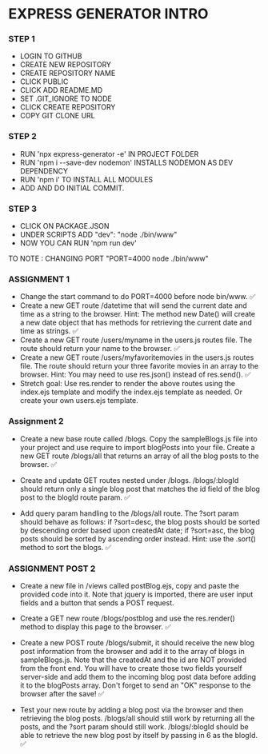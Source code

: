 # EXPRESS GENERATOR INTRO

### STEP 1
* LOGIN TO GITHUB
* CREATE NEW REPOSITORY
* CREATE REPOSITORY NAME
* CLICK PUBLIC
* CLICK ADD README.MD
* SET .GIT_IGNORE TO NODE
* CLICK CREATE REPOSITORY
* COPY GIT CLONE URL

### STEP 2
* RUN 'npx express-generator -e' IN PROJECT FOLDER
* RUN 'npm i --save-dev nodemon' INSTALLS NODEMON AS DEV DEPENDENCY
* RUN 'npm i' TO INSTALL ALL MODULES
* ADD AND DO INITIAL COMMIT.

### STEP 3
* CLICK ON PACKAGE.JSON
* UNDER SCRIPTS ADD "dev": "node ./bin/www"
* NOW YOU CAN RUN 'npm run dev'

TO NOTE : CHANGING PORT
"PORT=4000 node ./bin/www"

### ASSIGNMENT 1
* Change the start command to do PORT=4000 before node bin/www. ✅
* Create a new GET route /datetime that will send the current date and time as a string to the browser. Hint: The method new Date() will create a new date object that has methods for retrieving the current date and time as strings. ✅
* Create a new GET route /users/myname in the users.js routes file. The route should return your name to the browser. ✅
* Create a new GET route /users/myfavoritemovies in the users.js routes file. The route should return your three favorite movies in an array to the browser. Hint: You may need to use res.json() instead of res.send(). ✅
* Stretch goal: Use res.render to render the above routes using the index.ejs template and modify the index.ejs template as needed. Or create your own users.ejs template.

### Assignment 2
* Create a new base route called /blogs. Copy the sampleBlogs.js file into your project and use require to import blogPosts into your file. Create a new GET route /blogs/all that returns an array of all the blog posts to the browser. ✅

* Create and update GET routes nested under /blogs. /blogs/:blogId should return only a single blog post that matches the id field of the blog post to the blogId route param. ✅

*  Add query param handling to the /blogs/all route. The ?sort param should behave as follows: if ?sort=desc, the blog posts should be sorted by descending order based upon createdAt date; if ?sort=asc, the blog posts should be sorted by ascending order instead. Hint: use the .sort() method to sort the blogs. ✅

### ASSIGNMENT POST 2

* Create a new file in /views called postBlog.ejs, copy and paste the provided code into it. Note that jquery is imported, there are user input fields and a button that sends a POST request.
* Create a GET new route /blogs/postblog and use the res.render() method to display this page to the browser. ✅

* Create a new POST route /blogs/submit, it should receive the new blog post information from the browser and add it to the array of blogs in sampleBlogs.js. Note that the createdAt and the id are NOT provided from the front end. You will have to create those two fields yourself server-side and add them to the incoming blog post data before adding it to the blogPosts array. Don't forget to send an "OK" response to the browser after the save! ✅

* Test your new route by adding a blog post via the browser and then retrieving the blog posts. /blogs/all should still work by returning all the posts, and the ?sort param should still work. /blogs/:blogId should be able to retrieve the new blog post by itself by passing in 6 as the blogId. ✅